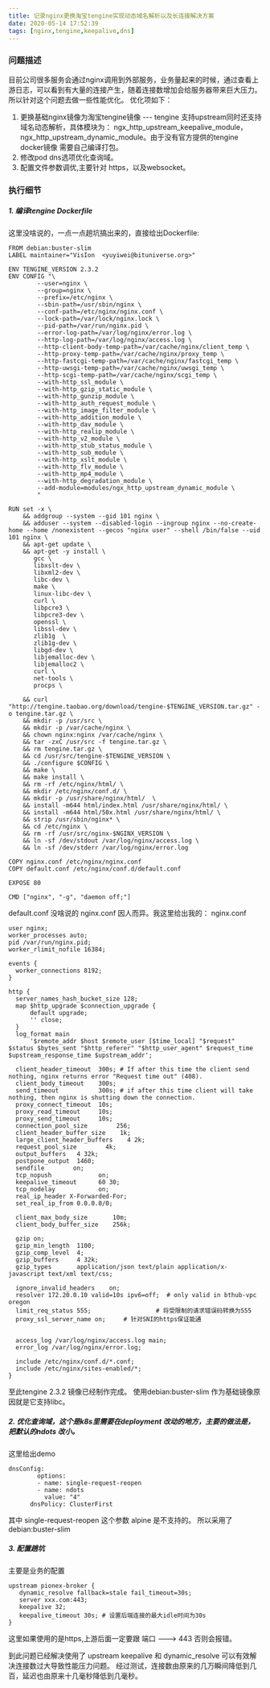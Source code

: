 ```yaml
---
title: 记录nginx更换淘宝tengine实现动态域名解析以及长连接解决方案
date: 2020-05-14 17:52:39
tags: [nginx,tengine,keepalive,dns]
---
```


### 问题描述

目前公司很多服务会通过nginx调用到外部服务，业务量起来的时候，通过查看上游日志，可以看到有大量的连接产生，随着连接数增加会给服务器带来巨大压力。
所以针对这个问题去做一些性能优化。
优化项如下：

1. 更换基础nginx镜像为淘宝tengine镜像 --- tengine 支持upstream同时还支持域名动态解析，具体模块为： ngx_http_upstream_keepalive_module，ngx_http_upstream_dynamic_module。由于没有官方提供的tengine docker镜像 需要自己编译打包。
2. 修改pod dns选项优化查询域。
3. 配置文件参数调优,主要针对 https，以及websocket。

<!-- more -->


### 执行细节

##### 1. 编译tengine Dockerfile
这里没啥说的，一点一点趟坑搞出来的，直接给出Dockerfile:
```
FROM debian:buster-slim
LABEL maintainer="VisIon  <yuyiwei@bituniverse.org>"

ENV TENGINE_VERSION 2.3.2
ENV CONFIG "\
        --user=nginx \
        --group=nginx \
        --prefix=/etc/nginx \
        --sbin-path=/usr/sbin/nginx \
        --conf-path=/etc/nginx/nginx.conf \
        --lock-path=/var/lock/nginx.lock \
        --pid-path=/var/run/nginx.pid \
        --error-log-path=/var/log/nginx/error.log \
        --http-log-path=/var/log/nginx/access.log \
        --http-client-body-temp-path=/var/cache/nginx/client_temp \
        --http-proxy-temp-path=/var/cache/nginx/proxy_temp \
        --http-fastcgi-temp-path=/var/cache/nginx/fastcgi_temp \
        --http-uwsgi-temp-path=/var/cache/nginx/uwsgi_temp \
        --http-scgi-temp-path=/var/cache/nginx/scgi_temp \
        --with-http_ssl_module \
        --with-http_gzip_static_module \
        --with-http_gunzip_module \
        --with-http_auth_request_module \
        --with-http_image_filter_module \
        --with-http_addition_module \
        --with-http_dav_module \
        --with-http_realip_module \
        --with-http_v2_module \
        --with-http_stub_status_module \
        --with-http_sub_module \
        --with-http_xslt_module \
        --with-http_flv_module \
        --with-http_mp4_module \
        --with-http_degradation_module \
        --add-module=modules/ngx_http_upstream_dynamic_module \
        "

RUN set -x \
    && addgroup --system --gid 101 nginx \
    && adduser --system --disabled-login --ingroup nginx --no-create-home --home /nonexistent --gecos "nginx user" --shell /bin/false --uid 101 nginx \
    && apt-get update \
    && apt-get -y install \
       gcc \
       libxslt-dev \
       libxml2-dev \
       libc-dev \
       make \
       linux-libc-dev \
       curl \
       libpcre3 \
       libpcre3-dev \
       openssl \
       libssl-dev \
       zlib1g  \
       zlib1g-dev \
       libgd-dev \
       libjemalloc-dev \
       libjemalloc2 \
       curl \
       net-tools \
       procps \

    && curl "http://tengine.taobao.org/download/tengine-$TENGINE_VERSION.tar.gz" -o tengine.tar.gz \
    && mkdir -p /usr/src \
    && mkdir -p /var/cache/nginx \
    && chown nginx:nginx /var/cache/nginx \
    && tar -zxC /usr/src -f tengine.tar.gz \
    && rm tengine.tar.gz \
    && cd /usr/src/tengine-$TENGINE_VERSION \
    && ./configure $CONFIG \
    && make \
    && make install \
    && rm -rf /etc/nginx/html/ \
    && mkdir /etc/nginx/conf.d/ \
    && mkdir -p /usr/share/nginx/html/  \
    && install -m644 html/index.html /usr/share/nginx/html/ \
    && install -m644 html/50x.html /usr/share/nginx/html/ \
    && strip /usr/sbin/nginx* \
    && cd /etc/nginx \
    && rm -rf /usr/src/nginx-$NGINX_VERSION \
    && ln -sf /dev/stdout /var/log/nginx/access.log \
    && ln -sf /dev/stderr /var/log/nginx/error.log

COPY nginx.conf /etc/nginx/nginx.conf
COPY default.conf /etc/nginx/conf.d/default.conf

EXPOSE 80

CMD ["nginx", "-g", "daemon off;"]

```

default.conf 没啥说的 nginx.conf 因人而异。我这里给出我的：
nginx.conf

```
user nginx;
worker_processes auto;
pid /var/run/nginx.pid;
worker_rlimit_nofile 16384;

events {
  worker_connections 8192;
}

http {
  server_names_hash_bucket_size 128;
  map $http_upgrade $connection_upgrade {
      default upgrade;
      '' close;
  }
  log_format main
      '$remote_addr $host $remote_user [$time_local] "$request" $status $bytes_sent "$http_referer" "$http_user_agent" $request_time $upstream_response_time $upstream_addr';

  client_header_timeout  300s; # If after this time the client send nothing, nginx returns error "Request time out" (408).
  client_body_timeout    300s;
  send_timeout           300s; # if after this time client will take nothing, then nginx is shutting down the connection.
  proxy_connect_timeout  10s;
  proxy_read_timeout     10s;
  proxy_send_timeout     10s;
  connection_pool_size        256;
  client_header_buffer_size    1k;
  large_client_header_buffers    4 2k;
  request_pool_size        4k;
  output_buffers   4 32k;
  postpone_output  1460;
  sendfile        on;
  tcp_nopush             on;
  keepalive_timeout      60 30;
  tcp_nodelay            on;
  real_ip_header X-Forwarded-For;
  set_real_ip_from 0.0.0.0/0;

  client_max_body_size       10m;
  client_body_buffer_size    256k;

  gzip on;
  gzip_min_length  1100;
  gzip_comp_level  4;
  gzip_buffers     4 32k;
  gzip_types       application/json text/plain application/x-javascript text/xml text/css;

  ignore_invalid_headers    on;
  resolver 172.20.0.10 valid=10s ipv6=off;  # only valid in bthub-vpc oregon
  limit_req_status 555;                  # 将受限制的请求错误码转换为555
  proxy_ssl_server_name on;     # 针对SNI的https保证能通


  access_log /var/log/nginx/access.log main;
  error_log /var/log/nginx/error.log;

  include /etc/nginx/conf.d/*.conf;
  include /etc/nginx/sites-enabled/*;
}

```

至此tengine 2.3.2 镜像已经制作完成。 使用debian:buster-slim 作为基础镜像原因就是它支持libc。

##### 2. 优化查询域，这个是k8s里需要在deployment 改动的地方，主要的做法是，把默认的ndots 改小。

这里给出demo
```
dnsConfig:
        options:
        - name: single-request-reopen
        - name: ndots
          value: "4"
      dnsPolicy: ClusterFirst
```
其中 single-request-reopen  这个参数 alpine 是不支持的。 所以采用了 debian:buster-slim

##### 3. 配置趟坑

主要是业务的配置

```
upstream pionex-broker {
   dynamic_resolve fallback=stale fail_timeout=30s;
   server xxx.com:443;
   keepalive 32;
   keepalive_timeout 30s; # 设置后端连接的最大idle时间为30s
}
```

这里如果使用的是https,上游后面一定要跟 端口 ---> 443 否则会报错。



到此问题已经解决使用了 upstream  keepalive 和 dynamic_resolve 可以有效解决连接数过大导致性能压力问题。
经过测试，连接数由原来的几万瞬间降低到几百，延迟也由原来十几毫秒降低到几毫秒。

